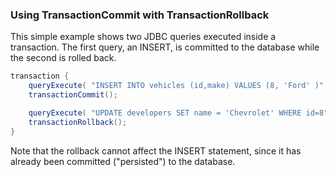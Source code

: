 ### Using TransactionCommit with TransactionRollback

This simple example shows two JDBC queries executed inside a transaction. The first query, an INSERT, is committed to the database while the second is rolled back.

```java
transaction {
    queryExecute( "INSERT INTO vehicles (id,make) VALUES (8, 'Ford' )", {}, { datasource : "carDB" } );
    transactionCommit();

    queryExecute( "UPDATE developers SET name = 'Chevrolet' WHERE id=8", {}, { datasource : "carDB" } );
    transactionRollback();
}
```

Note that the rollback cannot affect the INSERT statement, since it has already been committed ("persisted") to the database.
